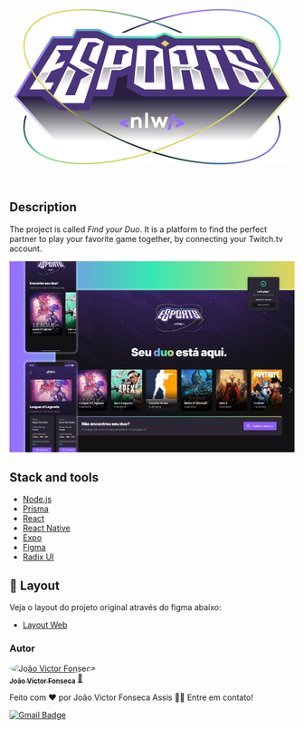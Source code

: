 <p align="center">
<img src="./assets/nlw-esports-logo.svg" alt="Next Level Week Esports Logo"/></p>

<br>

## Description

The project is called *Find your Duo*.
It is a platform to find the perfect partner to play your favorite game together, by connecting your Twitch.tv account.

<p align="center">
<img src="./assets/app-preview.jpeg" alt="Next Level Week Esports Logo"/>
</p>

## Stack and tools
* [Node.js](https://nodejs.org/en/)
* [Prisma](https://www.prisma.io/)
* [React](https://reactjs.org/)
* [React Native](https://reactnative.dev/)
* [Expo](https://expo.dev/)
* [Figma](https://www.figma.com/)
* [Radix UI](https://www.radix-ui.com/)


## 🔖 Layout
Veja o layout do projeto original através do figma abaixo:
- [Layout Web](https://www.figma.com/community/file/1150897317533332617)

### Autor


<a href="https://github.com/account" align="center" >
 <img style="border-radius: 50%;" src="https://avatars.githubusercontent.com/u/84512746?v=4" width="100px;" alt="João Victor Fonseca" />
 <br />
 <sub><b>João Victor Fonseca</b></sub></a> <a href="https://github.com/joao-victor-fonseca" title="perfil">🚀
 </a>


Feito com ❤️ por João Victor Fonseca Assis 👋🏽 Entre em contato!


[![Gmail Badge](https://img.shields.io/badge/-Gmail-c14438?style=flat-square&logo=Gmail&logoColor=white&link=mailto:Gmail)](mailto:joaovictorfosecaassis@gmail.com)